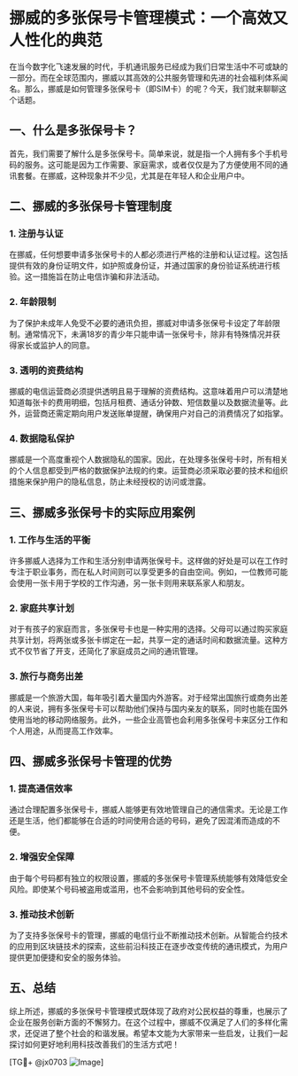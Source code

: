 # 挪威的多张保号卡管理模式：一个高效又人性化的典范

在当今数字化飞速发展的时代，手机通讯服务已经成为我们日常生活中不可或缺的一部分。而在全球范围内，挪威以其高效的公共服务管理和先进的社会福利体系闻名。那么，挪威是如何管理多张保号卡（即SIM卡）的呢？今天，我们就来聊聊这个话题。

## 一、什么是多张保号卡？

首先，我们需要了解什么是多张保号卡。简单来说，就是指一个人拥有多个手机号码的服务。这可能是因为工作需要、家庭需求，或者仅仅是为了方便使用不同的通讯套餐。在挪威，这种现象并不少见，尤其是在年轻人和企业用户中。

## 二、挪威的多张保号卡管理制度

### 1. 注册与认证

在挪威，任何想要申请多张保号卡的人都必须进行严格的注册和认证过程。这包括提供有效的身份证明文件，如护照或身份证，并通过国家的身份验证系统进行核验。这一措施旨在防止电信诈骗和非法活动。

### 2. 年龄限制

为了保护未成年人免受不必要的通讯负担，挪威对申请多张保号卡设定了年龄限制。通常情况下，未满18岁的青少年只能申请一张保号卡，除非有特殊情况并获得家长或监护人的同意。

### 3. 透明的资费结构

挪威的电信运营商必须提供透明且易于理解的资费结构。这意味着用户可以清楚地知道每张卡的费用明细，包括月租费、通话分钟数、短信数量以及数据流量等。此外，运营商还需定期向用户发送账单提醒，确保用户对自己的消费情况了如指掌。

### 4. 数据隐私保护

挪威是一个高度重视个人数据隐私的国家。因此，在处理多张保号卡时，所有相关的个人信息都受到严格的数据保护法规的约束。运营商必须采取必要的技术和组织措施来保护用户的隐私信息，防止未经授权的访问或泄露。

## 三、挪威多张保号卡的实际应用案例

### 1. 工作与生活的平衡

许多挪威人选择为工作和生活分别申请两张保号卡。这样做的好处是可以在工作时专注于职业事务，而在私人时间则可以享受更多的自由空间。例如，一位教师可能会使用一张卡用于学校的工作沟通，另一张卡则用来联系家人和朋友。

### 2. 家庭共享计划

对于有孩子的家庭而言，多张保号卡也是一种实用的选择。父母可以通过购买家庭共享计划，将两张或多张卡绑定在一起，共享一定的通话时间和数据流量。这种方式不仅节省了开支，还简化了家庭成员之间的通讯管理。

### 3. 旅行与商务出差

挪威是一个旅游大国，每年吸引着大量国内外游客。对于经常出国旅行或商务出差的人来说，拥有多张保号卡可以帮助他们保持与国内亲友的联系，同时也能在国外使用当地的移动网络服务。此外，一些企业高管也会利用多张保号卡来区分工作和个人用途，从而提高工作效率。

## 四、挪威多张保号卡管理的优势

### 1. 提高通信效率

通过合理配置多张保号卡，挪威人能够更有效地管理自己的通信需求。无论是工作还是生活，他们都能够在合适的时间使用合适的号码，避免了因混淆而造成的不便。

### 2. 增强安全保障

由于每个号码都有独立的权限设置，挪威的多张保号卡管理系统能够有效降低安全风险。即使某个号码被盗用或滥用，也不会影响到其他号码的安全性。

### 3. 推动技术创新

为了支持多张保号卡的管理，挪威的电信行业不断推动技术创新。从智能合约技术的应用到区块链技术的探索，这些前沿科技正在逐步改变传统的通讯模式，为用户提供更加便捷和安全的服务体验。

## 五、总结

综上所述，挪威的多张保号卡管理模式既体现了政府对公民权益的尊重，也展示了企业在服务创新方面的不懈努力。在这个过程中，挪威不仅满足了人们的多样化需求，还促进了整个社会的和谐发展。希望本文能为大家带来一些启发，让我们一起探讨如何更好地利用科技改善我们的生活方式吧！

[TG💪+ @jx0703 ![Image](https://github.com/user-attachments/assets/dbca1d08-cadb-493c-b0ec-ad6f7a83f270)]